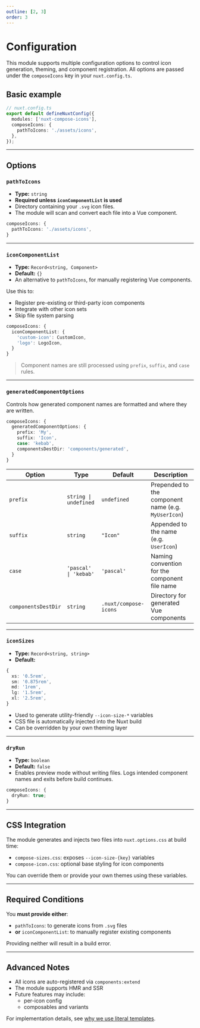 ```yaml
---
outline: [2, 3]
order: 3
---
```


# Configuration

This module supports multiple configuration options to control icon generation, theming, and component registration. All options are passed under the `composeIcons` key in your `nuxt.config.ts`.

## Basic example

```ts
// nuxt.config.ts
export default defineNuxtConfig({
  modules: ['nuxt-compose-icons'],
  composeIcons: {
    pathToIcons: './assets/icons',
  },
});
```

---

## Options

### `pathToIcons`

- **Type:** `string`
- **Required unless `iconComponentList` is used**
- Directory containing your `.svg` icon files.
- The module will scan and convert each file into a Vue component.

```ts
composeIcons: {
  pathToIcons: './assets/icons',
}
```

---

### `iconComponentList`

- **Type:** `Record<string, Component>`
- **Default:** `{}`
- An alternative to `pathToIcons`, for manually registering Vue components.

Use this to:

- Register pre-existing or third-party icon components
- Integrate with other icon sets
- Skip file system parsing

```ts
composeIcons: {
  iconComponentList: {
    'custom-icon': CustomIcon,
    'logo': LogoIcon,
  }
}
```

> Component names are still processed using `prefix`, `suffix`, and `case` rules.

---

### `generatedComponentOptions`

Controls how generated component names are formatted and where they are written.

```ts
composeIcons: {
  generatedComponentOptions: {
    prefix: 'My',
    suffix: 'Icon',
    case: 'kebab',
    componentsDestDir: 'components/generated',
  }
}
```

| Option              | Type                  | Default               | Description                                         |
| ------------------- | --------------------- | --------------------- | --------------------------------------------------- |
| `prefix`            | `string \| undefined` | `undefined`           | Prepended to the component name (e.g. `MyUserIcon`) |
| `suffix`            | `string`              | `"Icon"`              | Appended to the name (e.g. `UserIcon`)              |
| `case`              | `'pascal' \| 'kebab'` | `'pascal'`            | Naming convention for the component file name       |
| `componentsDestDir` | `string`              | `.nuxt/compose-icons` | Directory for generated Vue components              |

---

### `iconSizes`

- **Type:** `Record<string, string>`
- **Default:**

```ts
{
  xs: '0.5rem',
  sm: '0.875rem',
  md: '1rem',
  lg: '1.5rem',
  xl: '2.5rem',
}
```

- Used to generate utility-friendly `--icon-size-*` variables
- CSS file is automatically injected into the Nuxt build
- Can be overridden by your own theming layer

---

### `dryRun`

- **Type:** `boolean`
- **Default:** `false`
- Enables preview mode without writing files. Logs intended component names and exits before build continues.

```ts
composeIcons: {
  dryRun: true;
}
```

---

## CSS Integration

The module generates and injects two files into `nuxt.options.css` at build time:

- `compose-sizes.css`: exposes `--icon-size-{key}` variables
- `compose-icon.css`: optional base styling for icon components

You can override them or provide your own themes using these variables.

---

## Required Conditions

You **must provide either**:

- `pathToIcons`: to generate icons from `.svg` files
- **or** `iconComponentList`: to manually register existing components

Providing neither will result in a build error.

---

## Advanced Notes

- All icons are auto-registered via `components:extend`
- The module supports HMR and SSR
- Future features may include:
  - per-icon config
  - composables and variants

For implementation details, see [why we use literal templates](https://nuxt-compose-icons.arthurplazanet.com/why-literal-strings-to-create-vue-components).
